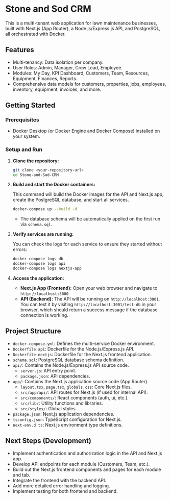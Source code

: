 # Stone and Sod CRM

This is a multi-tenant web application for lawn maintenance businesses, built with Next.js (App Router), a Node.js/Express.js API, and PostgreSQL, all orchestrated with Docker.

## Features

- Multi-tenancy: Data isolation per company.
- User Roles: Admin, Manager, Crew Lead, Employee.
- Modules: My Day, KPI Dashboard, Customers, Team, Resources, Equipment, Finances, Reports.
- Comprehensive data models for customers, properties, jobs, employees, inventory, equipment, invoices, and more.

## Getting Started

### Prerequisites

- Docker Desktop (or Docker Engine and Docker Compose) installed on your system.

### Setup and Run

1.  **Clone the repository:**

    ```bash
    git clone <your-repository-url>
    cd Stone-and-Sod-CRM
    ```

2.  **Build and start the Docker containers:**

    This command will build the Docker images for the API and Next.js app, create the PostgreSQL database, and start all services.

    ```bash
    docker-compose up --build -d
    ```

    *   The database schema will be automatically applied on the first run via `schema.sql`.

3.  **Verify services are running:**

    You can check the logs for each service to ensure they started without errors:

    ```bash
    docker-compose logs db
    docker-compose logs api
    docker-compose logs nextjs-app
    ```

4.  **Access the application:**

    -   **Next.js App (Frontend):** Open your web browser and navigate to `http://localhost:3000`
    -   **API (Backend):** The API will be running on `http://localhost:3001`. You can test it by visiting `http://localhost:3001/test-db` in your browser, which should return a success message if the database connection is working.

## Project Structure

-   `docker-compose.yml`: Defines the multi-service Docker environment.
-   `Dockerfile.api`: Dockerfile for the Node.js/Express.js API.
-   `Dockerfile.nextjs`: Dockerfile for the Next.js frontend application.
-   `schema.sql`: PostgreSQL database schema definition.
-   `api/`: Contains the Node.js/Express.js API source code.
    -   `server.js`: API entry point.
    -   `package.json`: API dependencies.
-   `app/`: Contains the Next.js application source code (App Router).
    -   `layout.tsx`, `page.tsx`, `globals.css`: Core Next.js files.
    -   `src/app/api/`: API routes for Next.js (if used for internal API).
    -   `src/components/`: React components (auth, ui, etc.).
    -   `src/lib/`: Utility functions and libraries.
    -   `src/styles/`: Global styles.
-   `package.json`: Next.js application dependencies.
-   `tsconfig.json`: TypeScript configuration for Next.js.
-   `next-env.d.ts`: Next.js environment type definitions.

## Next Steps (Development)

-   Implement authentication and authorization logic in the API and Next.js app.
-   Develop API endpoints for each module (Customers, Team, etc.).
-   Build out the Next.js frontend components and pages for each module and tab.
-   Integrate the frontend with the backend API.
-   Add more detailed error handling and logging.
-   Implement testing for both frontend and backend.